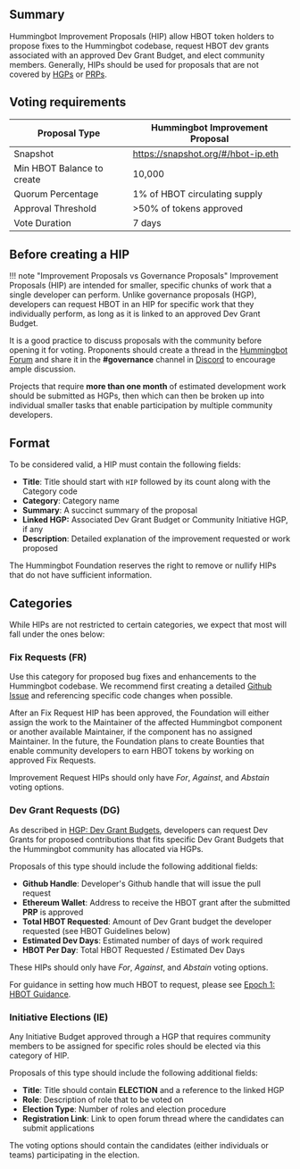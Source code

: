 ## Summary

Hummingbot Improvement Proposals (HIP) allow HBOT token holders to propose fixes to the Hummingbot codebase, request HBOT dev grants associated with an approved Dev Grant Budget, and elect community members. Generally, HIPs should be used for proposals that are not covered by [HGPs](../hgp) or [PRPs](../prp).

## Voting requirements

| Proposal Type                | Hummingbot Improvement Proposal |
| ---------------------------- | ------------------------- |
| Snapshot                     | https://snapshot.org/#/hbot-ip.eth |
| Min HBOT Balance to create   | 10,000                    |
| Quorum Percentage            | 1% of HBOT circulating supply   |
| Approval Threshold           | >50% of tokens approved   |
| Vote Duration                | 7 days                   |

## Before creating a HIP

!!! note "Improvement Proposals vs Governance Proposals"
    Improvement Proposals (HIP) are intended for smaller, specific chunks of work that a single developer can perform. Unlike governance proposals (HGP), developers can request HBOT in an HIP for specific work that they individually perform, as long as it is linked to an approved Dev Grant Budget.

It is a good practice to discuss proposals with the community before opening it for voting. Proponents should create a thread in the [Hummingbot Forum](https://hummingbot.discourse.group) and share it in the **#governance** channel in [Discord](https://discord.hummingbot.io) to encourage ample discussion.

Projects that require **more than one month** of estimated development work should be submitted as HGPs, then which can then be broken up into individual smaller tasks that enable participation by multiple community developers.

## Format

To be considered valid, a HIP must contain the following fields:

- **Title**: Title should start with `HIP` followed by its count along with the Category code
- **Category**: Category name
- **Summary**: A succinct summary of the proposal
- **Linked HGP:**  Associated Dev Grant Budget or Community Initiative HGP, if any
- **Description**: Detailed explanation of the improvement requested or work proposed

The Hummingbot Foundation reserves the right to remove or nullify HIPs that do not have sufficient information.

## Categories

While HIPs are not restricted to certain categories, we expect that most will fall under the ones below:

### Fix Requests (FR)

Use this category for proposed bug fixes and enhancements to the Hummingbot codebase. We recommend first creating a detailed [Github Issue](https://github.com/hummingbot/hummingbot/issues) and referencing specific code changes when possible.

After an Fix Request HIP has been approved, the Foundation will either assign the work to the Maintainer of the affected Hummingbot component or another available Maintainer, if the component has no assigned Maintainer. In the future, the Foundation plans to create Bounties that enable community developers to earn HBOT tokens by working on approved Fix Requests.

Improvement Request HIPs should only have *For*, *Against*, and *Abstain* voting options.

### Dev Grant Requests (DG)

As described in [HGP: Dev Grant Budgets](/governance/proposals/hgp/#dev-grant-budget-dg), developers can request Dev Grants for proposed contributions that fits specific Dev Grant Budgets that the Hummingbot community has allocated via HGPs. 

Proposals of this type should include the following additional fields:

- **Github Handle**: Developer's Github handle that will issue the pull request
- **Ethereum Wallet**: Address to receive the HBOT grant after the submitted **PRP** is approved
- **Total HBOT Requested**: Amount of Dev Grant budget the developer requested (see HBOT Guidelines below)
- **Estimated Dev Days**: Estimated number of days of work required
- **HBOT Per Day**: Total HBOT Requested / Estimated Dev Days

These HIPs should only have *For*, *Against*, and *Abstain* voting options.

For guidance in setting how much HBOT to request, please see [Epoch 1: HBOT Guidance](/governance/epochs/#hbot-guidance).

### Initiative Elections (IE)

Any Initiative Budget approved through a HGP that requires community members to be assigned for specific roles should be elected via this category of HIP.

Proposals of this type should include the following additional fields:

- **Title**: Title should contain **ELECTION** and a reference to the linked HGP
- **Role**: Description of role that to be voted on
- **Election Type**: Number of roles and election procedure
- **Registration Link**: Link to open forum thread where the candidates can submit applications

The voting options should contain the candidates (either individuals or teams) participating in the election.
